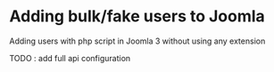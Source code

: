 # Adding bulk/fake users to Joomla
Adding users with php script in Joomla 3 without using any extension

TODO : add full api configuration
